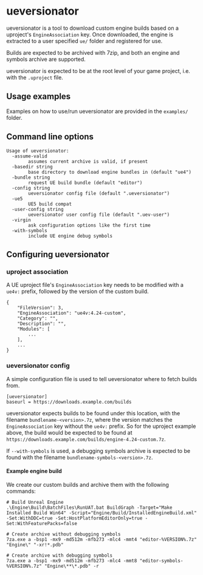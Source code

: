 # ueversionator

ueversionator is a tool to download custom engine builds based on a uproject's
`EngineAssociation` key. Once downloaded, the engine is extracted to a user specified
`ue/` folder and registered for use.

Builds are expected to be archived with 7zip, and both an engine and symbols
archive are supported.

ueversionator is expected to be at the root level of your game project, i.e. with the `.uproject` file.

## Usage examples

Examples on how to use/run ueversionator are provided in the `examples/` folder.

## Command line options

```
Usage of ueversionator:
  -assume-valid
        assumes current archive is valid, if present
  -basedir string
        base directory to download engine bundles in (default "ue4")
  -bundle string
        request UE build bundle (default "editor")
  -config string
        ueversionator config file (default ".ueversionator")
  -ue5
        UE5 build compat
  -user-config string
        ueversionator user config file (default ".uev-user")
  -virgin
        ask configuration options like the first time
  -with-symbols
        include UE engine debug symbols
```

## Configuring ueversionator

### uproject association

A UE uproject file's `EngineAssociation` key needs to be modified with a
`ue4v:` prefix, followed by the version of the custom build.

```
{
    "FileVersion": 3,
    "EngineAssociation": "ue4v:4.24-custom",
    "Category": "",
    "Description": "",
    "Modules": [
        ...
    ],
    ...
}
```

### ueversionator config

A simple configuration file is used to tell ueversionator where to fetch builds
from.

```
[ueversionator]
baseurl = https://downloads.example.com/builds
```

ueversionator expects builds to be found under this location, with the
filename `bundlename-<version>.7z`, where the version matches the
`EngineAssociation` key without the `ue4v:` prefix. So for the
uproject example above, the build would be expected to be found at
`https://downloads.example.com/builds/engine-4.24-custom.7z`.

If `--with-symbols` is used, a debugging symbols archive is expected to be
found with the filename `bundlename-symbols-<version>.7z`.

#### Example engine build

We create our custom builds and archive them with the following commands:

```
# Build Unreal Engine
.\Engine\Build\BatchFiles\RunUAT.bat BuildGraph -Target="Make Installed Build Win64" -Script="Engine/Build/InstalledEngineBuild.xml" -Set:WithDDC=true -Set:HostPlatformEditorOnly=true -Set:WithFeaturePacks=false

# Create archive without debugging symbols
7za.exe a -bsp1 -mx9 -md512m -mfb273 -mlc4 -mmt4 "editor-%VERSION%.7z" "Engine\" "-xr!*.pdb"

# Create archive with debugging symbols
7za.exe a -bsp1 -mx9 -md512m -mfb273 -mlc4 -mmt8 "editor-symbols-%VERSION%.7z" "Engine\**\*.pdb" -r
```
